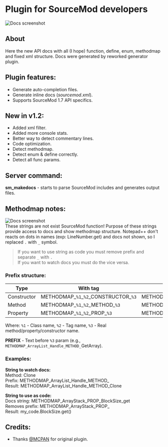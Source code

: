 # Plugin for SourceMod developers
![Docs screenshot](https://github.com/raziEiL/SourceMod-Npp-Docs/blob/master/img/docs.png "Inline docs")  
## About
Here the new API docs with all (I hope) function, define, enum, methodmap and fixed xml structure. Docs were generated by reworked generator plugin.

## Plugin features:
 - Generate auto-completion files.
 - Generate inline docs (*sourcemod.xml*).
 - Supports SourceMod 1.7 API specifics.
 
## New in v1.2:
 - Added xml filter.
 - Added more console stats.
 - Better way to detect commentary lines.
 - Code optimization.
 - Detect methodmap.
 - Detect enum & define correctly.
 - Detect all func params.

## Server command:
**sm_makedocs** - starts to parse SourceMod includes and generates output files.

## Methodmap notes:
![Docs screenshot](https://github.com/raziEiL/SourceMod-Npp-Docs/blob/master/img/docs%20list.png "Inline docs: methodmap strings")  
These strings are not exist SourceMod function! Purpose of these strings provide access to docs and show methodmap structure. Notepad++ don't reacts on dots in names (exp: LineNumber.get) and docs not shown, so I replaced `.` with `_` symbol.
>If you want to use string as code you must remove prefix and separate `_` with `.`  
>If you want to watch docs you must do the vice versa.

### Prefix structure:

| Type | With tag | Without tag |
|------| ------ | ------ |
| Constructor | METHODMAP_`%1`_`%2`\_CONSTRUCTOR\_`%3` | METHODMAP_`%1`\_CONSTRUCTOR_`%3` |
| Method | METHODMAP_`%1`_`%2`_METHOD\_`%3` | METHODMAP_`%1`\_METHOD_`%3` |
| Property | METHODMAP_`%1`_`%2`_PROP\_`%3` | METHODMAP_`%1`_PROP\_`%3` |

Where: `%1` - Class name, `%2` - Tag name, `%3` - Real method/property/constructor name.

**PREFIX** - Text before `%3` param (e.g., `METHODMAP_ArrayList_Handle_METHOD_`GetArray).

### Examples:

**String to watch docs:**  
Method: Clone  
Prefix: METHODMAP_ArrayList_Handle_METHOD_  
Result: METHODMAP_ArrayList_Handle_METHOD_Clone

**String to use as code:**  
Docs string: METHODMAP_ArrayStack_PROP_BlockSize_get  
Removes prefix: METHODMAP_ArrayStack_PROP_  
Result: my_code.BlockSize.get()

## Credits:
 - Thanks [@MCPAN](https://forums.alliedmods.net/member.php?u=73370) for original plugin.
